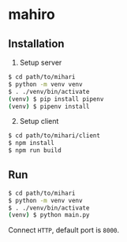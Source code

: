 # mahiro

## Installation

1. Setup server

```bash
$ cd path/to/mihari
$ python -m venv venv
$ . ./venv/bin/activate
(venv) $ pip install pipenv
(venv) $ pipenv install
```

2. Setup client

```bash
$ cd path/to/mihari/client
$ npm install
$ npm run build
```

## Run

```bash
$ cd path/to/mihari
$ python -m venv venv
$ . ./venv/bin/activate
(venv) $ python main.py
```

Connect `HTTP`, default port is `8000`.
